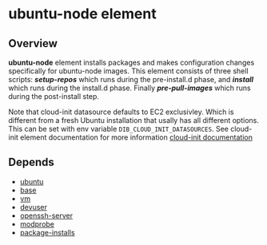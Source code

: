 # ubuntu-node element

## Overview

**ubuntu-node** element installs packages and makes configuration changes
specifically for ubuntu-node images. This element consists of three
shell scripts:  ***setup-repos*** which runs during the pre-install.d phase,
and ***install***  which runs during the install.d phase. Finally
***pre-pull-images*** which runs during the post-install step.

Note that cloud-init datasource defaults to EC2 exclusivley.
Which is different from a fresh Ubuntu installation that usally has all
different options. This can be set with env variable `DIB_CLOUD_INIT_DATASOURCES`.
See cloud-init element documentation for more information
[cloud-init documentation](https://docs.openstack.org/diskimage-builder/latest/elements/cloud-init/README.html)

## Depends

* [ubuntu](https://docs.openstack.org/diskimage-builder/latest/elements/ubuntu/README.html)
* [base](https://docs.openstack.org/diskimage-builder/latest/elements/base/README.html)
* [vm](https://docs.openstack.org/diskimage-builder/latest/elements/vm/README.html)
* [devuser](https://docs.openstack.org/diskimage-builder/latest/elements/devuser/README.html)
* [openssh-server](https://docs.openstack.org/diskimage-builder/latest/elements/openssh-server/README.html)
* [modprobe](https://docs.openstack.org/diskimage-builder/latest/elements/modprobe/README.html)
* [package-installs](https://docs.openstack.org/diskimage-builder/latest/elements/package-installs/README.html)
